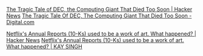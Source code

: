
[The Tragic Tale of DEC, the Computing Giant That Died Too Soon | Hacker News](https://news.ycombinator.com/item?id=25319539)
[The Tragic Tale Of DEC, The Computing Giant That Died Too Soon - Digital.com](https://web.archive.org/web/20220719072235/https://digital.com/digital-equipment-corporation/)

[Netflix's Annual Reports (10-Ks) used to be a work of art. What happened? | Hacker News](https://news.ycombinator.com/item?id=26043294)
[Netflix's Annual Reports (10-Ks) used to be a work of art. What happened? | KAY SINGH](https://singhkays.com/blog/netflix-annual-reports-work-of-art/)
